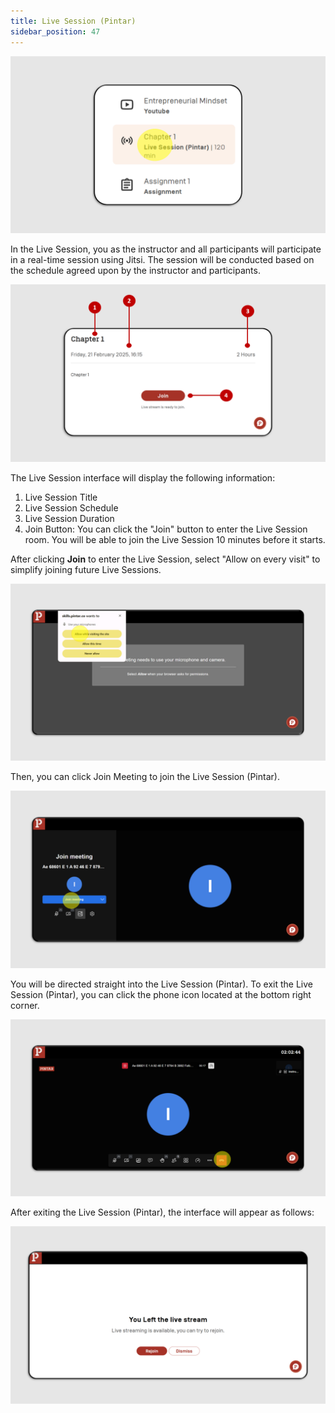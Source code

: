 ```yaml
---
title: Live Session (Pintar)
sidebar_position: 47
---
```

![](/img/ls-pintar-skills_eng-1.png)

In the Live Session, you as the instructor and all participants will participate in a real-time session using Jitsi. The session will be conducted based on the schedule agreed upon by the instructor and participants. 

![](/img/ls-pintar-skills_eng-2.png)

The Live Session interface will display the following information:

1. Live Session Title
2. Live Session Schedule
3. Live Session Duration
4. Join Button: You can click the "Join" button to enter the Live Session room. You will be able to join the Live Session 10 minutes before it starts.

After clicking **Join** to enter the Live Session, select "Allow on every visit" to simplify joining future Live Sessions.

![](/img/ls-pintar-skills_3.png)

Then, you can click Join Meeting to join the Live Session (Pintar).

![](/img/ls-pintar-skills_4.png)

You will be directed straight into the Live Session (Pintar). To exit the Live Session (Pintar), you can click the phone icon located at the bottom right corner.

![](/img/ls-pintar-skills_5.png)

After exiting the Live Session (Pintar), the interface will appear as follows:

![](/img/ls-pintar-skills_6.png)
